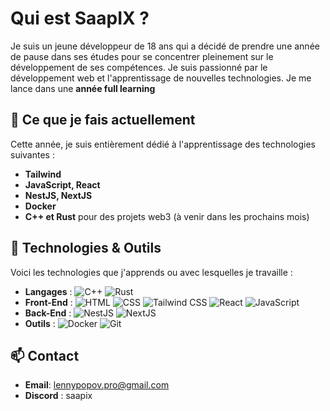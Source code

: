 # Qui est SaapIX ?

Je suis un jeune développeur de 18 ans qui a décidé de prendre une année de pause dans ses études pour se concentrer pleinement sur le développement de ses compétences. Je suis passionné par le développement web et l'apprentissage de nouvelles technologies. Je me lance dans une **année full learning** 

## 🌱 Ce que je fais actuellement

Cette année, je suis entièrement dédié à l'apprentissage des technologies suivantes :

- **Tailwind**
- **JavaScript, React**
- **NestJS, NextJS**
- **Docker**
- **C++ et Rust** pour des projets web3 (à venir dans les prochains mois)

## 🔧 Technologies & Outils

Voici les technologies que j'apprends ou avec lesquelles je travaille :

- **Langages** : ![C++](https://img.shields.io/badge/C++-00599C?style=for-the-badge&logo=cplusplus&logoColor=white) ![Rust](https://img.shields.io/badge/Rust-000000?style=for-the-badge&logo=rust&logoColor=white)
- **Front-End** : ![HTML](https://img.shields.io/badge/HTML5-E34F26?style=for-the-badge&logo=html5&logoColor=white) ![CSS](https://img.shields.io/badge/CSS3-1572B6?style=for-the-badge&logo=css3&logoColor=white) ![Tailwind CSS](https://img.shields.io/badge/Tailwind_CSS-38B2AC?style=for-the-badge&logo=tailwind-css&logoColor=white) ![React](https://img.shields.io/badge/React-20232A?style=for-the-badge&logo=react&logoColor=61DAFB) ![JavaScript](https://img.shields.io/badge/JavaScript-323330?style=for-the-badge&logo=javascript&logoColor=F7DF1E) 
- **Back-End** : ![NestJS](https://img.shields.io/badge/NestJS-E0234E?style=for-the-badge&logo=nestjs&logoColor=white) ![NextJS](https://img.shields.io/badge/Next.js-000000?style=for-the-badge&logo=nextdotjs&logoColor=white)
- **Outils** : ![Docker](https://img.shields.io/badge/Docker-2496ED?style=for-the-badge&logo=docker&logoColor=white) ![Git](https://img.shields.io/badge/Git-F05032?style=for-the-badge&logo=git&logoColor=white)

## 📫 Contact

- **Email**: [lennypopov.pro@gmail.com](mailto:lennypopov.pro@gmail.com)
- **Discord** : saapix
